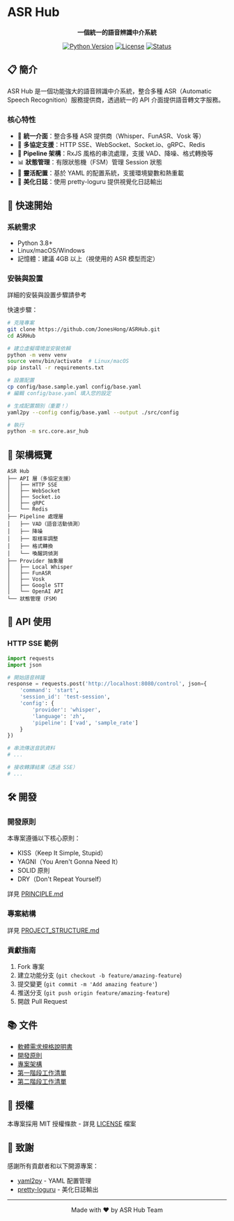 # ASR Hub

<div align="center">

**一個統一的語音辨識中介系統**

[![Python Version](https://img.shields.io/badge/python-3.8+-blue.svg)](https://www.python.org/downloads/)
[![License](https://img.shields.io/badge/license-MIT-green.svg)](LICENSE)
[![Status](https://img.shields.io/badge/status-alpha-orange.svg)]()

</div>

## 📋 簡介

ASR Hub 是一個功能強大的語音辨識中介系統，整合多種 ASR（Automatic Speech Recognition）服務提供商，透過統一的 API 介面提供語音轉文字服務。

### 核心特性

- 🎯 **統一介面**：整合多種 ASR 提供商（Whisper、FunASR、Vosk 等）
- 🔌 **多協定支援**：HTTP SSE、WebSocket、Socket.io、gRPC、Redis
- 🎨 **Pipeline 架構**：RxJS 風格的串流處理，支援 VAD、降噪、格式轉換等
- 📊 **狀態管理**：有限狀態機（FSM）管理 Session 狀態
- 🔧 **靈活配置**：基於 YAML 的配置系統，支援環境變數和熱重載
- 📝 **美化日誌**：使用 pretty-loguru 提供視覺化日誌輸出

## 🚀 快速開始

### 系統需求

- Python 3.8+
- Linux/macOS/Windows
- 記憶體：建議 4GB 以上（視使用的 ASR 模型而定）

### 安裝與設置

詳細的安裝與設置步驟請參考

快速步驟：
```bash
# 克隆專案
git clone https://github.com/JonesHong/ASRHub.git
cd ASRHub

# 建立虛擬環境並安裝依賴
python -m venv venv
source venv/bin/activate  # Linux/macOS
pip install -r requirements.txt

# 設置配置
cp config/base.sample.yaml config/base.yaml
# 編輯 config/base.yaml 填入您的設定

# 生成配置類別（重要！）
yaml2py --config config/base.yaml --output ./src/config

# 執行
python -m src.core.asr_hub
```

## 📖 架構概覽

```
ASR Hub
├── API 層（多協定支援）
│   ├── HTTP SSE
│   ├── WebSocket
│   ├── Socket.io
│   ├── gRPC
│   └── Redis
├── Pipeline 處理層
│   ├── VAD（語音活動偵測）
│   ├── 降噪
│   ├── 取樣率調整
│   ├── 格式轉換
│   └── 喚醒詞偵測
├── Provider 抽象層
│   ├── Local Whisper
│   ├── FunASR
│   ├── Vosk
│   ├── Google STT
│   └── OpenAI API
└── 狀態管理（FSM）
```

## 🔧 API 使用

### HTTP SSE 範例

```python
import requests
import json

# 開始語音辨識
response = requests.post('http://localhost:8080/control', json={
    'command': 'start',
    'session_id': 'test-session',
    'config': {
        'provider': 'whisper',
        'language': 'zh',
        'pipeline': ['vad', 'sample_rate']
    }
})

# 串流傳送音訊資料
# ...

# 接收轉譯結果（透過 SSE）
# ...
```

## 🛠️ 開發

### 開發原則

本專案遵循以下核心原則：
- KISS（Keep It Simple, Stupid）
- YAGNI（You Aren't Gonna Need It）
- SOLID 原則
- DRY（Don't Repeat Yourself）

詳見 [PRINCIPLE.md](./references/spec/PRINCIPLE.md)

### 專案結構

詳見 [PROJECT_STRUCTURE.md](./references/spec/PROJECT_STRUCTURE.md)

### 貢獻指南

1. Fork 專案
2. 建立功能分支 (`git checkout -b feature/amazing-feature`)
3. 提交變更 (`git commit -m 'Add amazing feature'`)
4. 推送分支 (`git push origin feature/amazing-feature`)
5. 開啟 Pull Request

## 📚 文件

- [軟體需求規格說明書](./references/spec/SRS.md)
- [開發原則](./references/spec/PRINCIPLE.md)
- [專案架構](./references/spec/PROJECT_STRUCTURE.md)
- [第一階段工作清單](./references/todo_phase/TODO_PHASE1.md)
- [第二階段工作清單](./references/todo_phase/TODO_PHASE2.md)

## 📄 授權

本專案採用 MIT 授權條款 - 詳見 [LICENSE](LICENSE) 檔案

## 🤝 致謝

感謝所有貢獻者和以下開源專案：
- [yaml2py](https://pypi.org/project/yaml2py/) - YAML 配置管理
- [pretty-loguru](https://pypi.org/project/pretty-loguru/) - 美化日誌輸出

---

<div align="center">
Made with ❤️ by ASR Hub Team
</div>